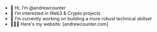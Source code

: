 - 👋 Hi, I’m @andrewcounter
- 👀 I’m interested in Web3 & Crypto projects
- 🌱 I’m currently working on building a more robust technical skillset
- 🧑🏻‍🦰 Here's my website: [andrewcounter.com]
